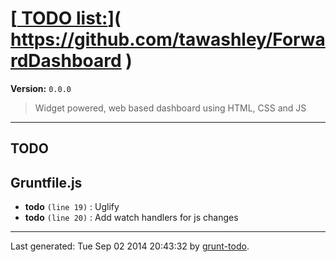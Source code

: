 # [[ TODO list:](https://github.com/tawashley/ForwardDashboard)]( https://github.com/tawashley/ForwardDashboard )

**Version:** `0.0.0`

> Widget powered, web based dashboard using HTML, CSS and JS

* * *

## TODO

## Gruntfile.js

-  **todo** `(line 19)` : Uglify
-  **todo** `(line 20)` : Add watch handlers for js changes


* * *

Last generated: Tue Sep 02 2014 20:43:32 by [grunt-todo](https://github.com/leny/grunt-todo).
